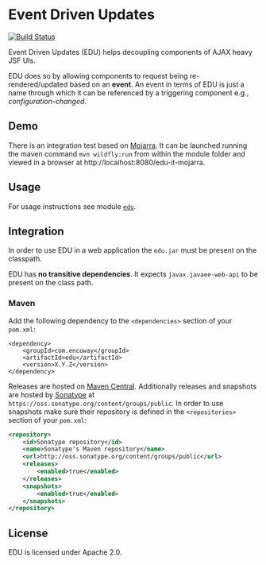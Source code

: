 Event Driven Updates
====================

[![Build Status](https://travis-ci.org/encoway/edu.svg?branch=master)](https://travis-ci.org/encoway/edu)

Event Driven Updates (EDU) helps decoupling components of AJAX heavy JSF UIs.

EDU does so by allowing components to request being re-rendered/updated based on an **event**.
An event in terms of EDU is just a name through which it can be referenced by a triggering component e.g., *configuration-changed*.

## Demo

There is an integration test based on [Mojarra](https://github.com/encoway/edu/tree/master/edu-it-mojarra).
It can be launched running the maven command `mvn wildfly:run` from within the module folder and viewed in a browser 
at http://localhost:8080/edu-it-mojarra.  

## Usage

For usage instructions see module [`edu`](edu).

## Integration

In order to use EDU in a web application the `edu.jar` must be present on the classpath.

EDU has **no transitive dependencies**. It expects `javax.javaee-web-api` to be present on the class path.

### Maven

Add the following dependency to the `<dependencies>` section of your `pom.xml`:

```xhtml
<dependency>
    <groupId>com.encoway</groupId>
    <artifactId>edu</artifactId>
    <version>X.Y.Z</version>
</dependency>
```

Releases are hosted on [Maven Central](http://search.maven.org/#search%7Cga%7C1%7Ccom.encoway). Additionally 
releases and snapshots are hosted by [Sonatype](http://central.sonatype.org/) at `https://oss.sonatype.org/content/groups/public`. In order to use snapshots make sure their repository is defined in the `<repositories>` section of your `pom.xml`:

```xml
<repository>  
    <id>Sonatype repository</id>  
    <name>Sonatype's Maven repository</name>  
    <url>http://oss.sonatype.org/content/groups/public</url>  
    <releases>
        <enabled>true</enabled>
    </releases>
    <snapshots>
        <enabled>true</enabled>
    </snapshots>
</repository>
```

## License

EDU is licensed under Apache 2.0.
